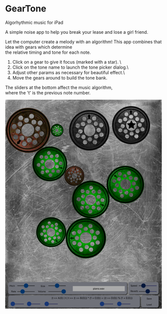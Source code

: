 # GearTone
Algorhythmic music for iPad

A simple noise app to help you break your lease and lose a girl friend.

Let the computer create a melody with an algorithm!
This app combines that idea with gears which determine \
the relative timing and tone for each note.

1. Click on a gear to give it focus (marked with a star). \
2. Click on the tone name to launch the tone picker dialog.\
3. Adjust other params as necessary for beautiful effect.\
4. Move the gears around to build the tone bank.

The sliders at the bottom affect the music algorithm,\
where the 't' is the previous note number.

![Screenshot](screenshot.png)



